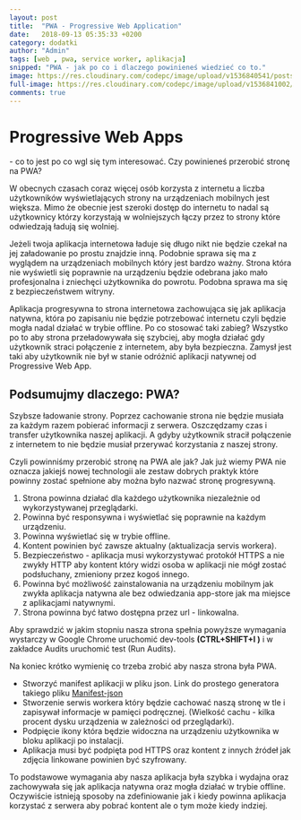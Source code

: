 ```yaml
---
layout: post
title:  "PWA - Progressive Web Application"
date:   2018-09-13 05:35:33 +0200
category: dodatki
author: "Admin"
tags: [web , pwa, service worker, aplikacja]
snipped: "PWA - jak po co i dlaczego powinieneś wiedzieć co to."
image: https://res.cloudinary.com/codepc/image/upload/v1536840541/posts/pwa/progressive-web-app-co-to-jest-codepc.pl.png
full-image: https://res.cloudinary.com/codepc/image/upload/v1536841002/posts/pwa/progressive-web-app-co-to-jest-post-img-wiekszy-codepc.pl.png
comments: true
---
```


<h1> Progressive Web Apps </h1> - co to jest po co wgl się tym interesować. Czy powinieneś przerobić stronę na PWA?

W obecnych czasach coraz więcej osób korzysta z internetu a liczba użytkowników wyświetlających strony na urządzeniach mobilnych jest większa. Mimo że obecnie jest szeroki dostęp do internetu to nadal są użytkownicy którzy korzystają w wolniejszych łączy przez to strony które odwiedzają ładują się wolniej.

Jeżeli twoja aplikacja internetowa ładuje się długo nikt nie będzie czekał na jej załadowanie po prostu znajdzie inną. Podobnie sprawa się ma z wyglądem na urządzeniach mobilnych który jest bardzo ważny. Strona która nie wyświetli się poprawnie na urządzeniu będzie odebrana jako mało profesjonalna i zniechęci użytkownika do powrotu. Podobna sprawa ma się z bezpieczeństwem witryny.

Aplikacja progresywna to strona internetowa zachowująca się jak aplikacja natywna, która po zapisaniu nie będzie potrzebować internetu czyli będzie mogła nadal działać w trybie offline.
Po co stosować taki zabieg? Wszystko po to aby strona przeładowywała się szybciej, aby mogła działać gdy użytkownik straci połączenie z internetem, aby była bezpieczna.
Zamysł jest taki aby użytkownik nie był w stanie odróżnić aplikacji natywnej od Progressive Web App.

## Podsumujmy dlaczego: PWA?

Szybsze ładowanie strony. Poprzez cachowanie strona nie będzie musiała za każdym razem pobierać informacji z serwera.
Oszczędzamy czas i transfer użytkownika naszej aplikacji. A gdyby użytkownik stracił połączenie z internetem to nie będzie musiał przerywać korzystania z naszej strony.

Czyli powinniśmy przerobić stronę na PWA ale jak? Jak już wiemy PWA nie oznacza jakiejś nowej technologii ale zestaw dobrych praktyk które powinny zostać spełnione aby można było nazwać stronę progresywną.
1. Strona powinna działać dla każdego użytkownika niezależnie od wykorzystywanej przeglądarki.
2. Powinna być responsywna i wyświetlać się poprawnie na każdym urządzeniu.
3. Powinna wyświetlać się w trybie offline.
4. Kontent powinien być zawsze aktualny (aktualizacja servis workera).
5. Bezpieczeństwo - aplikacja musi wykorzystywać protokół HTTPS a nie zwykły HTTP aby kontent który widzi osoba w aplikacji nie mógł zostać podsłuchany, zmieniony przez kogoś innego.
6. Powinna być możliwość zainstalowania na urządzeniu mobilnym jak zwykła aplikacja natywna ale bez odwiedzania app-store jak ma miejsce z aplikacjami natywnymi.
7. Strona powinna być łatwo dostępna przez url - linkowalna.

Aby sprawdzić w jakim stopniu nasza strona spełnia powyższe wymagania wystarczy w Google Chrome uruchomić dev-tools <b>(CTRL+SHIFT+I )</b> i w zakładce Audits uruchomić test (Run Audits).

Na koniec krótko wymienię co trzeba zrobić aby nasza strona była PWA.
- Stworzyć manifest aplikacji w pliku json. Link do prostego generatora takiego pliku <a href="https://app-manifest.firebaseapp.com" > Manifest-json</a>
- Stworzenie serwis workera który będzie cachować naszą stronę w tle i zapisywał informacje w pamięci podręcznej. (Wielkość cachu - kilka procent dysku urządzenia w zależności od przeglądarki).
- Podpięcie ikony która będzie widoczna na urządzeniu użytkownika w bloku aplikacji po instalacji.
- Aplikacja musi być podpięta pod HTTPS oraz kontent z innych źródeł jak zdjęcia linkowane powinien być szyfrowany.


To podstawowe wymagania aby nasza aplikacja była szybka i wydajna oraz zachowywała się jak aplikacja natywna oraz mogła działać w trybie offline. Oczywiście istnieją sposoby na zdefiniowanie jak i kiedy powinna aplikacja korzystać z serwera aby pobrać kontent ale o tym może kiedy indziej.





